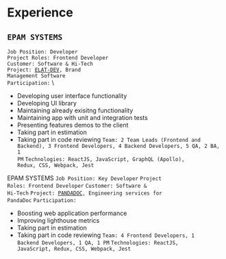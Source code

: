 # Experience

## <code>EPAM SYSTEMS</code>
<code>Job Position: Developer</code> \
<code>Project Roles: Frontend Developer</code> \
<code>Customer: Software & Hi-Tech</code> \
<code>Project: [ELAT-DEV](https://brandgility.com/), Brand Management Software</code> \
<code>Participation:</code> \
 * Developing user interface functionality
 * Developing UI library
 * Maintaining already exisitng functionality
 * Maintaining app with unit and integration tests
 * Presenting features demos to the client
 * Taking part in estimation
 * Taking part in code reviewing
<code>Team: 2 Team Leads (Frontend and Backend), 3 Frontend Developers, 4 Backend Developers, 5 QA, 2 BA, 1 PM</code>
<code>Technologies: ReactJS, JavaScript, GraphQL (Apollo), Redux, CSS, Webpack, Jest</code>


EPAM SYSTEMS
<code>Job Position: Key Developer</code>
<code>Project Roles: Frontend Developer</code>
<code>Customer: Software & Hi-Tech</code>
<code>Project: [PANDADOC](https://www.pandadoc.com/), Engineering services for PandaDoc</code>
<code>Participation:</code>
 * Boosting web application performance
 * Improving lighthouse metrics
 * Taking part in estimation
 * Taking part in code reviewing
<code>Team: 4 Frontend Developers, 1 Backend Developers, 1 QA, 1 PM</code>
<code>Technologies: ReactJS, JavaScript, Redux, CSS, Webpack, Jest</code>
